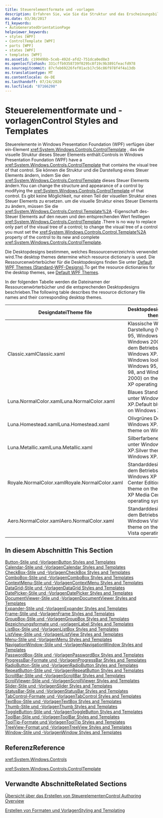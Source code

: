 ```yaml
---
title: Steuerelementformate und -vorlagen
description: Erfahren Sie, wie Sie die Struktur und das Erscheinungsbild eines Windows Presentation Foundation-Steuer Elements ändern, indem Sie die ControlTemplate dieses Steuer Elements ändern.
ms.date: 03/30/2017
f1_keywords:
- AutoGeneratedOrientationPage
helpviewer_keywords:
- styles [WPF]
- ControlTemplate [WPF]
- parts [WPF]
- states [WPF]
- templates [WPF]
ms.assetid: c19049bb-5ceb-492d-afd2-751dca0ed8e3
ms.openlocfilehash: 331cffb9358739f0295c8f19c9b3891feacfd978
ms.sourcegitcommit: 87cfeb69226fef01acb17c56c86f978f4f4a13db
ms.translationtype: MT
ms.contentlocale: de-DE
ms.lasthandoff: 07/24/2020
ms.locfileid: "87166298"
---
```

# <a name="control-styles-and-templates"></a><span data-ttu-id="90d09-103">Steuerelementformate und -vorlagen</span><span class="sxs-lookup"><span data-stu-id="90d09-103">Control Styles and Templates</span></span>
<span data-ttu-id="90d09-104">Steuerelemente in Windows Presentation Foundation (WPF) verfügen über ein-Element <xref:System.Windows.Controls.ControlTemplate> , das die visuelle Struktur dieses Steuer Elements enthält.</span><span class="sxs-lookup"><span data-stu-id="90d09-104">Controls in Windows Presentation Foundation (WPF) have a <xref:System.Windows.Controls.ControlTemplate> that contains the visual tree of that control.</span></span> <span data-ttu-id="90d09-105">Sie können die Struktur und die Darstellung eines Steuer Elements ändern, indem Sie den <xref:System.Windows.Controls.ControlTemplate> dieses Steuer Elements ändern.</span><span class="sxs-lookup"><span data-stu-id="90d09-105">You can change the structure and appearance of a control by modifying the <xref:System.Windows.Controls.ControlTemplate> of that control.</span></span> <span data-ttu-id="90d09-106">Es gibt keine Möglichkeit, nur einen Teil der visuellen Struktur eines Steuer Elements zu ersetzen. um die visuelle Struktur eines Steuer Elements zu ändern, müssen Sie die <xref:System.Windows.Controls.Control.Template%2A> -Eigenschaft des-Steuer Elements auf den neuen und den entsprechenden Wert festlegen <xref:System.Windows.Controls.ControlTemplate> .</span><span class="sxs-lookup"><span data-stu-id="90d09-106">There is no way to replace only part of the visual tree of a control; to change the visual tree of a control you must set the <xref:System.Windows.Controls.Control.Template%2A> property of the control to its new and complete <xref:System.Windows.Controls.ControlTemplate>.</span></span>  
  
 <span data-ttu-id="90d09-107">Die Desktopdesigns bestimmen, welches Ressourcenverzeichnis verwendet wird.</span><span class="sxs-lookup"><span data-stu-id="90d09-107">The desktop themes determine which resource dictionary is used.</span></span> <span data-ttu-id="90d09-108">Die Ressourcenwörterbücher für die Desktopdesigns finden Sie unter [Default WPF Themes (Standard-WPF-Designs)](https://github.com/Microsoft/WPF-Samples/tree/master/Graphics/2DTransforms).</span><span class="sxs-lookup"><span data-stu-id="90d09-108">To get the resource dictionaries for the desktop themes, see [Default WPF Themes](https://github.com/Microsoft/WPF-Samples/tree/master/Graphics/2DTransforms).</span></span>  
  
 <span data-ttu-id="90d09-109">In der folgenden Tabelle werden die Dateinamen der Ressourcenwörterbücher und die entsprechenden Desktopdesigns beschrieben.</span><span class="sxs-lookup"><span data-stu-id="90d09-109">The following table describes the resource dictionary file names and their corresponding desktop themes.</span></span>  
  
|<span data-ttu-id="90d09-110">Designdatei</span><span class="sxs-lookup"><span data-stu-id="90d09-110">Theme file</span></span>|<span data-ttu-id="90d09-111">Desktopdesign</span><span class="sxs-lookup"><span data-stu-id="90d09-111">Desktop theme</span></span>|  
|----------------|-------------------|  
|<span data-ttu-id="90d09-112">Classic.xaml</span><span class="sxs-lookup"><span data-stu-id="90d09-112">Classic.xaml</span></span>|<span data-ttu-id="90d09-113">Klassische Windows-Darstellung (Windows 95, Windows 98 und Windows 2000) auf dem Betriebssystem Windows XP...</span><span class="sxs-lookup"><span data-stu-id="90d09-113">Classic Windows look (from Windows 95, Windows 98, and Windows 2000) on the Windows XP operating system..</span></span>|  
|<span data-ttu-id="90d09-114">Luna.NormalColor.xaml</span><span class="sxs-lookup"><span data-stu-id="90d09-114">Luna.NormalColor.xaml</span></span>|<span data-ttu-id="90d09-115">Blaues Standarddesign unter Windows XP.</span><span class="sxs-lookup"><span data-stu-id="90d09-115">Default blue theme on Windows XP.</span></span>|  
|<span data-ttu-id="90d09-116">Luna.Homestead.xaml</span><span class="sxs-lookup"><span data-stu-id="90d09-116">Luna.Homestead.xaml</span></span>|<span data-ttu-id="90d09-117">Olivgrünes Design unter Windows XP.</span><span class="sxs-lookup"><span data-stu-id="90d09-117">Olive theme on Windows XP.</span></span>|  
|<span data-ttu-id="90d09-118">Luna.Metallic.xaml</span><span class="sxs-lookup"><span data-stu-id="90d09-118">Luna.Metallic.xaml</span></span>|<span data-ttu-id="90d09-119">Silberfarbenes Design unter Windows XP.</span><span class="sxs-lookup"><span data-stu-id="90d09-119">Silver theme on Windows XP.</span></span>|  
|<span data-ttu-id="90d09-120">Royale.NormalColor.xaml</span><span class="sxs-lookup"><span data-stu-id="90d09-120">Royale.NormalColor.xaml</span></span>|<span data-ttu-id="90d09-121">Standarddesign auf dem Betriebssystem Windows XP Media Center Edition.</span><span class="sxs-lookup"><span data-stu-id="90d09-121">Default theme on the Windows XP Media Center Edition operating system.</span></span>|  
|<span data-ttu-id="90d09-122">Aero.NormalColor.xaml</span><span class="sxs-lookup"><span data-stu-id="90d09-122">Aero.NormalColor.xaml</span></span>|<span data-ttu-id="90d09-123">Standarddesign auf dem Betriebssystem Windows Vista.</span><span class="sxs-lookup"><span data-stu-id="90d09-123">Default theme on the Windows Vista operating system.</span></span>|  
  
## <a name="in-this-section"></a><span data-ttu-id="90d09-124">In diesem Abschnitt</span><span class="sxs-lookup"><span data-stu-id="90d09-124">In This Section</span></span>  
 [<span data-ttu-id="90d09-125">Button-Stile und -Vorlagen</span><span class="sxs-lookup"><span data-stu-id="90d09-125">Button Styles and Templates</span></span>](button-styles-and-templates.md)  
 [<span data-ttu-id="90d09-126">Calendar-Stile und -Vorlagen</span><span class="sxs-lookup"><span data-stu-id="90d09-126">Calendar Styles and Templates</span></span>](calendar-styles-and-templates.md)  
 [<span data-ttu-id="90d09-127">CheckBox-Stile und -Vorlagen</span><span class="sxs-lookup"><span data-stu-id="90d09-127">CheckBox Styles and Templates</span></span>](checkbox-styles-and-templates.md)  
 [<span data-ttu-id="90d09-128">ComboBox-Stile und -Vorlagen</span><span class="sxs-lookup"><span data-stu-id="90d09-128">ComboBox Styles and Templates</span></span>](combobox-styles-and-templates.md)  
 [<span data-ttu-id="90d09-129">ContextMenu-Stile und -Vorlagen</span><span class="sxs-lookup"><span data-stu-id="90d09-129">ContextMenu Styles and Templates</span></span>](contextmenu-styles-and-templates.md)  
 [<span data-ttu-id="90d09-130">DataGrid-Stile und -Vorlagen</span><span class="sxs-lookup"><span data-stu-id="90d09-130">DataGrid Styles and Templates</span></span>](datagrid-styles-and-templates.md)  
 [<span data-ttu-id="90d09-131">DatePicker-Stile und -Vorlagen</span><span class="sxs-lookup"><span data-stu-id="90d09-131">DatePicker Styles and Templates</span></span>](datepicker-styles-and-templates.md)  
 [<span data-ttu-id="90d09-132">DocumentViewer-Stile und -Vorlagen</span><span class="sxs-lookup"><span data-stu-id="90d09-132">DocumentViewer Styles and Templates</span></span>](documentviewer-styles-and-templates.md)  
 [<span data-ttu-id="90d09-133">Expander-Stile und -Vorlagen</span><span class="sxs-lookup"><span data-stu-id="90d09-133">Expander Styles and Templates</span></span>](expander-styles-and-templates.md)  
 [<span data-ttu-id="90d09-134">Frame-Stile und -Vorlagen</span><span class="sxs-lookup"><span data-stu-id="90d09-134">Frame Styles and Templates</span></span>](frame-styles-and-templates.md)  
 [<span data-ttu-id="90d09-135">GroupBox-Stile und -Vorlagen</span><span class="sxs-lookup"><span data-stu-id="90d09-135">GroupBox Styles and Templates</span></span>](groupbox-styles-and-templates.md)  
 [<span data-ttu-id="90d09-136">Bezeichnungsformate und -vorlagen</span><span class="sxs-lookup"><span data-stu-id="90d09-136">Label Styles and Templates</span></span>](label-styles-and-templates.md)  
 [<span data-ttu-id="90d09-137">ListBox-Stile und -Vorlagen</span><span class="sxs-lookup"><span data-stu-id="90d09-137">ListBox Styles and Templates</span></span>](listbox-styles-and-templates.md)  
 [<span data-ttu-id="90d09-138">ListView-Stile und -Vorlagen</span><span class="sxs-lookup"><span data-stu-id="90d09-138">ListView Styles and Templates</span></span>](listview-styles-and-templates.md)  
 [<span data-ttu-id="90d09-139">Menu-Stile und -Vorlagen</span><span class="sxs-lookup"><span data-stu-id="90d09-139">Menu Styles and Templates</span></span>](menu-styles-and-templates.md)  
 [<span data-ttu-id="90d09-140">NavigationWindow-Stile und -Vorlagen</span><span class="sxs-lookup"><span data-stu-id="90d09-140">NavigationWindow Styles and Templates</span></span>](navigationwindow-styles-and-templates.md)  
 [<span data-ttu-id="90d09-141">PasswordBox-Stile und -Vorlagen</span><span class="sxs-lookup"><span data-stu-id="90d09-141">PasswordBox Styles and Templates</span></span>](passwordbox-styles-and-templates.md)  
 [<span data-ttu-id="90d09-142">ProgressBar-Formate und -Vorlagen</span><span class="sxs-lookup"><span data-stu-id="90d09-142">ProgressBar Styles and Templates</span></span>](progressbar-styles-and-templates.md)  
 [<span data-ttu-id="90d09-143">RadioButton-Stile und -Vorlagen</span><span class="sxs-lookup"><span data-stu-id="90d09-143">RadioButton Styles and Templates</span></span>](radiobutton-styles-and-templates.md)  
 [<span data-ttu-id="90d09-144">RepeatButton-Stile und -Vorlagen</span><span class="sxs-lookup"><span data-stu-id="90d09-144">RepeatButton Styles and Templates</span></span>](repeatbutton-styles-and-templates.md)  
 [<span data-ttu-id="90d09-145">ScrollBar-Stile und -Vorlagen</span><span class="sxs-lookup"><span data-stu-id="90d09-145">ScrollBar Styles and Templates</span></span>](scrollbar-styles-and-templates.md)  
 [<span data-ttu-id="90d09-146">ScrollViewer-Stile und -Vorlagen</span><span class="sxs-lookup"><span data-stu-id="90d09-146">ScrollViewer Styles and Templates</span></span>](scrollviewer-styles-and-templates.md)  
 [<span data-ttu-id="90d09-147">Slider-Stile und -Vorlagen</span><span class="sxs-lookup"><span data-stu-id="90d09-147">Slider Styles and Templates</span></span>](slider-styles-and-templates.md)  
 [<span data-ttu-id="90d09-148">StatusBar-Stile und -Vorlagen</span><span class="sxs-lookup"><span data-stu-id="90d09-148">StatusBar Styles and Templates</span></span>](statusbar-styles-and-templates.md)  
 [<span data-ttu-id="90d09-149">TabControl-Formate und -Vorlagen</span><span class="sxs-lookup"><span data-stu-id="90d09-149">TabControl Styles and Templates</span></span>](tabcontrol-styles-and-templates.md)  
 [<span data-ttu-id="90d09-150">TextBox-Stile und -Vorlagen</span><span class="sxs-lookup"><span data-stu-id="90d09-150">TextBox Styles and Templates</span></span>](textbox-styles-and-templates.md)  
 [<span data-ttu-id="90d09-151">Thumb-Stile und -Vorlagen</span><span class="sxs-lookup"><span data-stu-id="90d09-151">Thumb Styles and Templates</span></span>](thumb-styles-and-templates.md)  
 [<span data-ttu-id="90d09-152">ToggleButton-Stile und -Vorlagen</span><span class="sxs-lookup"><span data-stu-id="90d09-152">ToggleButton Styles and Templates</span></span>](togglebutton-styles-and-templates.md)  
 [<span data-ttu-id="90d09-153">ToolBar-Stile und -Vorlagen</span><span class="sxs-lookup"><span data-stu-id="90d09-153">ToolBar Styles and Templates</span></span>](toolbar-styles-and-templates.md)  
 [<span data-ttu-id="90d09-154">ToolTip-Formate und Vorlagen</span><span class="sxs-lookup"><span data-stu-id="90d09-154">ToolTip Styles and Templates</span></span>](tooltip-styles-and-templates.md)  
 [<span data-ttu-id="90d09-155">TreeView-Format und -Vorlagen</span><span class="sxs-lookup"><span data-stu-id="90d09-155">TreeView Styles and Templates</span></span>](treeview-styles-and-templates.md)  
 [<span data-ttu-id="90d09-156">Window-Stile und -Vorlagen</span><span class="sxs-lookup"><span data-stu-id="90d09-156">Window Styles and Templates</span></span>](window-styles-and-templates.md)  
  
## <a name="reference"></a><span data-ttu-id="90d09-157">Referenz</span><span class="sxs-lookup"><span data-stu-id="90d09-157">Reference</span></span>  
 <xref:System.Windows.Controls>  
  
 <xref:System.Windows.Controls.ControlTemplate>  
  
## <a name="related-sections"></a><span data-ttu-id="90d09-158">Verwandte Abschnitte</span><span class="sxs-lookup"><span data-stu-id="90d09-158">Related Sections</span></span>  
 [<span data-ttu-id="90d09-159">Übersicht über das Erstellen von Steuerelementen</span><span class="sxs-lookup"><span data-stu-id="90d09-159">Control Authoring Overview</span></span>](control-authoring-overview.md)  
  
 [<span data-ttu-id="90d09-160">Erstellen von Formaten und Vorlagen</span><span class="sxs-lookup"><span data-stu-id="90d09-160">Styling and Templating</span></span>](../../../desktop-wpf/fundamentals/styles-templates-overview.md)
